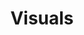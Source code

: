 ---
templateKey: music-wpbe-visuals
id: 36c19ad6-cbb0-48a7-9e9b-95e2b157c1bb
title: Visuals
content:
  - visuals: "This Might Be A Terrible Idea Tour of Taiwan 2019  - feets don't fail me now"
    id: 7b5b16a0-c7ee-11ec-86c0-a576618370a4
    thumbnail: https://res.cloudinary.com/dunew51zn/image/upload/v1617059308/music/galetaiwancrowd_tna7tx.jpg
    url: https://www.facebook.com/timshia/videos/10161514058505511/?t=5
  - visuals: TD Canada Trust Toronto Jazz Festival Dance Battle
    id: 7b5b16aa-c7ee-11ec-86c0-a576618370a4
    thumbnail: https://res.cloudinary.com/dunew51zn/image/upload/v1617059318/music/IMG_4334_wiunhc.JPG
    url: https://youtu.be/tU4DFrdTkVM
  - visuals: TD Canada Trust Toronto Jazz Festival Dance Battle  part 2
    id: 7b5b16b4-c7ee-11ec-86c0-a576618370a4
    thumbnail: https://res.cloudinary.com/dunew51zn/image/upload/v1617059303/music/drumviewtaiwan_tkcmy2.jpg
    url: https://www.facebook.com/WorstPopBandEver/videos/2177280805817881/
  - visuals: Chris soloing on Bonita at the Rex 2019
    id: 7b5b16be-c7ee-11ec-86c0-a576618370a4
    thumbnail: https://res.cloudinary.com/dunew51zn/image/upload/v1617059302/music/Band_Dafydd_tcr2gg.jpg
    url: https://www.facebook.com/WorstPopBandEver/videos/560592844680196/
  - visuals: Adrean soloing at the TD Toronto Jazz Festival 2018
    id: 7b5b16bf-c7ee-11ec-86c0-a576618370a4
    thumbnail: https://res.cloudinary.com/dunew51zn/image/upload/v1617059301/music/adreantaiwan_pkftjt.jpg
    url: https://www.facebook.com/WorstPopBandEver/videos/257118838248322/
  - visuals: "2016 Frankie's in Vancouver"
    id: 7b5b16c8-c7ee-11ec-86c0-a576618370a4
    thumbnail: https://res.cloudinary.com/dunew51zn/image/upload/v1617059304/music/Frankies_Inor_o0mym8.png
    url: https://youtu.be/bIWrMSUj3Yc
  - visuals: Gospell at Steel City Jazz Festival
    id: 7b5b16d2-c7ee-11ec-86c0-a576618370a4
    thumbnail: https://res.cloudinary.com/dunew51zn/image/upload/v1617059314/music/IMG_4355_llsckh.jpg
    url: https://www.youtube.com/embed/p43z1uP6NIE
  - visuals: The WPBE Present CHRIS GALE
    id: 7b5b16dc-c7ee-11ec-86c0-a576618370a4
    thumbnail: https://res.cloudinary.com/dunew51zn/image/upload/v1617059322/music/wpbe-wte-chris-gale_lvb8n6.jpg
    url: //youtube.com/embed/eGOPiyM4mRU
  - visuals: The WPBE Present ADREAN FARRUGIA
    id: 7b5b16e6-c7ee-11ec-86c0-a576618370a4
    thumbnail: https://res.cloudinary.com/dunew51zn/image/upload/v1617059322/music/wpbe-wte-adrean-farrugia_cxgyfm.jpg
    url: //youtube.com/embed/sQjQ8fORLoY
  - visuals: The WPBE Present DREW BIRSTON
    id: 7b5b16e7-c7ee-11ec-86c0-a576618370a4
    thumbnail: https://res.cloudinary.com/dunew51zn/image/upload/v1617059322/music/wpbe-wte-drew-birston_cokq4x.jpg
    url: //youtube.com/embed/PegpHi7_LG8
  - visuals: The WPBE Present LEO37
    id: 7b5b16f0-c7ee-11ec-86c0-a576618370a4
    thumbnail: https://res.cloudinary.com/dunew51zn/image/upload/v1617059322/music/wpbe-wte-leo37_wkju3l.jpg
    url: //youtube.com/embed/plSxGQHM7jk
  - visuals: The WPBE Present TIM SHIA
    id: 7b5b16fa-c7ee-11ec-86c0-a576618370a4
    thumbnail: https://res.cloudinary.com/dunew51zn/image/upload/v1617059322/music/wpbe-wte-tim-shia_dtayxo.jpg
    url: //youtube.com/embed/cDze3zaDFUw
  - visuals: I remember
    id: 7b5b16fb-c7ee-11ec-86c0-a576618370a4
    thumbnail: https://res.cloudinary.com/dunew51zn/image/upload/v1617059319/music/taiwan_selfie_opkv1s.png
    url: https://www.youtube.com/embed/2IUhm1bHtY8
  - visuals: Blackout promo
    id: 7b5b1704-c7ee-11ec-86c0-a576618370a4
    thumbnail: https://res.cloudinary.com/dunew51zn/image/upload/v1617059316/music/Screen_Shot_2015-12-15_at_10.50.25_PM_n6bgwp.png
    url: https://www.facebook.com/WorstPopBandEver/videos/10154540769941823/
  - visuals: Stave Blackout
    id: 7b5b170e-c7ee-11ec-86c0-a576618370a4
    thumbnail: https://res.cloudinary.com/dunew51zn/image/upload/v1617059317/music/Tainan_o8uu1j.jpg
    url: https://www.facebook.com/timshia/videos/10156150599280511/
  - visuals: The Worst Pop Band Ever in &#34;The Worst Tour Ever&#34;
    id: 7b5b1718-c7ee-11ec-86c0-a576618370a4
    thumbnail: https://res.cloudinary.com/dunew51zn/image/upload/v1617059321/music/wpbe-wte-1_vcb2xu.jpg
    url: //youtube.com/embed/1dHninj934s
  - visuals: The Second Worst Tour Ever - Day 1
    id: 7b5b1719-c7ee-11ec-86c0-a576618370a4
    thumbnail: https://res.cloudinary.com/dunew51zn/image/upload/v1617059322/music/wpbe-wte-2_ow14an.jpg
    url: //youtube.com/embed/uWs4PIWP2-s
  - visuals: The Second Worst Tour Ever - Day 2
    id: 7b5b1722-c7ee-11ec-86c0-a576618370a4
    thumbnail: https://res.cloudinary.com/dunew51zn/image/upload/v1617059322/music/wpbe-wte-3_zcxcl5.jpg
    url: //youtube.com/embed/3WVSZ9b48T0
  - visuals: The Worst Pop Band Ever Interview - SoundClash 2011
    id: 7b5b1723-c7ee-11ec-86c0-a576618370a4
    thumbnail: https://res.cloudinary.com/dunew51zn/image/upload/v1617059321/music/wpbe-soundclash_nkkw8d.jpg
    url: //youtube.com/embed/E3BE9hOaSTs
  - visuals: Band
    id: 7b5b172c-c7ee-11ec-86c0-a576618370a4
    thumbnail: https://res.cloudinary.com/dunew51zn/image/upload/v1617059301/music/band_t_tne9r6.jpg
    url: https://res.cloudinary.com/dunew51zn/image/upload/v1617059301/music/band_tureth.jpg
  - visuals: Gordon Mowat
    id: 7b5b1736-c7ee-11ec-86c0-a576618370a4
    thumbnail: https://res.cloudinary.com/dunew51zn/image/upload/v1617059326/music/vantour_2013_qajkad.jpg
    url: https://res.cloudinary.com/dunew51zn/image/upload/v1617059326/music/vantour_2013_qajkad.jpg
  - visuals: Dafydd Hughes
    id: 7b5b1740-c7ee-11ec-86c0-a576618370a4
    thumbnail: https://res.cloudinary.com/dunew51zn/image/upload/v1617059316/music/quintet_no_leo_h896vj.jpg
    url: https://res.cloudinary.com/dunew51zn/image/upload/v1617059316/music/quintet_no_leo_h896vj.jpg
  - visuals: Quartet
    id: 7b5b1741-c7ee-11ec-86c0-a576618370a4
    thumbnail: https://res.cloudinary.com/dunew51zn/image/upload/v1617059312/music/quartet_t_k2v4xe.jpg
    url: https://res.cloudinary.com/dunew51zn/image/upload/v1617059315/music/quartet_xsonob.jpg
  - visuals: Yardbird dressing room with Michael Herring
    id: 7b5b174a-c7ee-11ec-86c0-a576618370a4
    thumbnail: https://res.cloudinary.com/dunew51zn/image/upload/v1617059322/music/Yardbird_Herring_pi51ar.jpg
    url: https://res.cloudinary.com/dunew51zn/image/upload/v1617059322/music/Yardbird_Herring_pi51ar.jpg
---